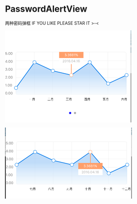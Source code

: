 # PasswordAlertView
两种密码弹框  IF YOU LIKE PLEASE STAR IT >-<


![image](https://github.com/Luoxusheng2016/ChartLineInfoView/blob/master/image/view1.png)

![image](https://github.com/Luoxusheng2016/ChartLineInfoView/blob/master/image/view3.png)
